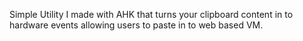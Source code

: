 Simple Utility I made with AHK that turns your clipboard content in to hardware events allowing
users to paste in to web based VM.




